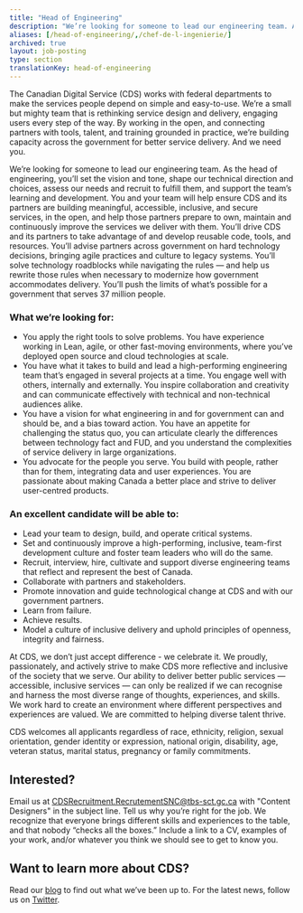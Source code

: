 ```yaml
---
title: "Head of Engineering"
description: "We’re looking for someone to lead our engineering team. As the head of engineering, you’ll set the vision and tone, shape our technical direction and choices, assess our needs and recruit to fulfill them, and support the team’s learning and development."
aliases: [/head-of-engineering/,/chef-de-l-ingenierie/]
archived: true
layout: job-posting
type: section
translationKey: head-of-engineering
---
```

The Canadian Digital Service (CDS) works with federal departments to make the services people depend on simple and easy-to-use. We’re a small but mighty team that is rethinking service design and delivery, engaging users every step of the way. By working in the open, and connecting partners with tools, talent, and training grounded in practice, we’re building capacity across the government for better service delivery. And we need you.

We’re looking for someone to lead our engineering team. As the head of engineering, you’ll set the vision and tone, shape our technical direction and choices, assess our needs and recruit to fulfill them, and support the team’s learning and development. You and your team will help ensure CDS and its partners are building meaningful, accessible, inclusive, and secure services, in the open, and help those partners prepare to own, maintain and continuously improve the services we deliver with them. You’ll drive CDS and its partners to take advantage of and develop reusable code, tools, and resources. You’ll advise partners across government on hard technology decisions, bringing agile practices and culture to legacy systems. You’ll solve technology roadblocks while navigating the rules — and help us rewrite those rules when necessary to modernize how government accommodates delivery. You’ll push the limits of what’s possible for a government that serves 37 million people.

### What we’re looking for:

* You apply the right tools to solve problems. You have experience working in Lean, agile, or other fast-moving environments, where you’ve deployed open source and cloud technologies at scale.
* You have what it takes to build and lead a high-performing engineering team that’s engaged in several projects at a time. You engage well with others, internally and externally. You inspire collaboration and creativity and can communicate effectively with technical and non-technical audiences alike.
* You have a vision for what engineering in and for government can and should be, and a bias toward action. You have an appetite for challenging the status quo, you can articulate clearly the differences between technology fact and FUD, and you understand the complexities of service delivery in large organizations.
* You advocate for the people you serve. You build with people, rather than for them, integrating data and user experiences. You are passionate about making Canada a better place and strive to deliver user-centred products.

### An excellent candidate will be able to:

* Lead your team to design, build, and operate critical systems.
* Set and continuously improve a high-performing, inclusive, team-first development culture and foster team leaders who will do the same.
* Recruit, interview, hire, cultivate and support diverse engineering teams that reflect and represent the best of Canada.
* Collaborate with partners and stakeholders.
* Promote innovation and guide technological change at CDS and with our government partners.
* Learn from failure.
* Achieve results.
* Model a culture of inclusive delivery and uphold principles of openness, integrity and fairness.

At CDS, we don’t just accept difference - we celebrate it. We proudly, passionately, and actively strive to make CDS more reflective and inclusive of the society that we serve. Our ability to deliver better public services — accessible, inclusive services — can only be realized if we can recognise and harness the most diverse range of thoughts, experiences, and skills. We work hard to create an environment where different perspectives and experiences are valued. We are committed to helping diverse talent thrive.

CDS welcomes all applicants regardless of race, ethnicity, religion, sexual orientation, gender identity or expression, national origin, disability, age, veteran status, marital status, pregnancy or family commitments.

## Interested?

Email us at [CDSRecruitment.RecrutementSNC@tbs-sct.gc.ca](mailto:CDSRecruitment.RecrutementSNC@tbs-sct.gc.ca) with "Content Designers" in the subject line. Tell us why you’re right for the job. We recognize that everyone brings different skills and experiences to the table, and that nobody “checks all the boxes.” Include a link to a CV, examples of your work, and/or whatever you think we should see to get to know you.

## Want to learn more about CDS?

Read our [blog](https://digital.canada.ca/blog/) to find out what we’ve been up to.
For the latest news, follow us on [Twitter](https://twitter.com/CDS_GC).
